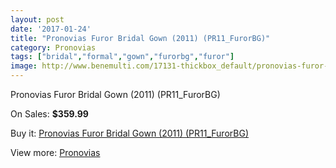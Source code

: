 ```yaml
---
layout: post
date: '2017-01-24'
title: "Pronovias Furor Bridal Gown (2011) (PR11_FurorBG)"
category: Pronovias
tags: ["bridal","formal","gown","furorbg","furor"]
image: http://www.benemulti.com/17131-thickbox_default/pronovias-furor-bridal-gown-2011-pr11furorbg.jpg
---
```

Pronovias Furor Bridal Gown (2011) (PR11_FurorBG)

On Sales: **$359.99**
<a href="https://www.benemulti.com/en/pronovias/6540-pronovias-furor-bridal-gown-2011-pr11furorbg.html"><amp-img layout="responsive" width="600" height="600" src="//www.benemulti.com/17131-thickbox_default/pronovias-furor-bridal-gown-2011-pr11furorbg.jpg" alt="Pronovias Furor Bridal Gown (2011) (PR11_FurorBG) 0" /></a>
<a href="https://www.benemulti.com/en/pronovias/6540-pronovias-furor-bridal-gown-2011-pr11furorbg.html"><amp-img layout="responsive" width="600" height="600" src="//www.benemulti.com/17133-thickbox_default/pronovias-furor-bridal-gown-2011-pr11furorbg.jpg" alt="Pronovias Furor Bridal Gown (2011) (PR11_FurorBG) 1" /></a>
<a href="https://www.benemulti.com/en/pronovias/6540-pronovias-furor-bridal-gown-2011-pr11furorbg.html"><amp-img layout="responsive" width="600" height="600" src="//www.benemulti.com/17132-thickbox_default/pronovias-furor-bridal-gown-2011-pr11furorbg.jpg" alt="Pronovias Furor Bridal Gown (2011) (PR11_FurorBG) 2" /></a>

Buy it: [Pronovias Furor Bridal Gown (2011) (PR11_FurorBG)](https://www.benemulti.com/en/pronovias/6540-pronovias-furor-bridal-gown-2011-pr11furorbg.html "Pronovias Furor Bridal Gown (2011) (PR11_FurorBG)")

View more: [Pronovias](https://www.benemulti.com/en/55-pronovias "Pronovias")